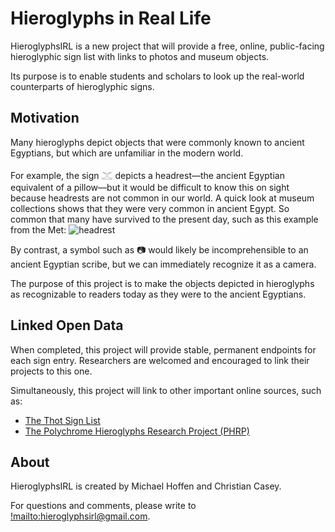# Hieroglyphs in Real Life

HieroglyphsIRL is a new project that will provide a free, online, public-facing hieroglyphic sign list with links to photos and museum objects.

Its purpose is to enable students and scholars to look up the real-world counterparts of hieroglyphic signs.

## Motivation

Many hieroglyphs depict objects that were commonly known to ancient Egyptians, but which are unfamiliar in the modern world.

For example, the sign 𓊫 depicts a headrest—the ancient Egyptian equivalent of a pillow—but it would be difficult to know this on sight because headrests are not common in our world. A quick look at museum collections shows that they were very common in ancient Egypt. So common that many have survived to the present day, such as this example from the Met:
![headrest](https://collectionapi.metmuseum.org/api/collection/v1/iiif/549018/1712596/main-image)

By contrast, a symbol such as 📷 would likely be incomprehensible to an ancient Egyptian scribe, but we can immediately recognize it as a camera.

The purpose of this project is to make the objects depicted in hieroglyphs as recognizable to readers today as they were to the ancient Egyptians.

## Linked Open Data

When completed, this project will provide stable, permanent endpoints for each sign entry. Researchers are welcomed and encouraged to link their projects to this one.

Simultaneously, this project will link to other important online sources, such as:

- [The Thot Sign List](https://thotsignlist.org)
- [The Polychrome Hieroglyphs Research Project (PHRP)](https://www.phrp.be)

## About

HieroglyphsIRL is created by Michael Hoffen and Christian Casey.

For questions and comments, please write to [!mailto:hieroglyphsirl@gmail.com](hieroglyphsirl@gmail.com).